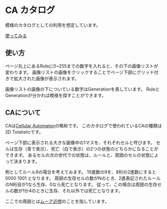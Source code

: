 # CA カタログ
模様のカタログとしての利用を想定しています。

[使ってみる](http://ryukau.github.io/CACatalog/)

## 使い方
ページ左上にあるRuleに0~255までの数字を入れると、その下の画像リストが変わります。
画像リストの画像をクリックすることでページ下部にグリッド付きで拡大された画像が表示されます。

画像リストの画像の下についている数字はGenerationを表しています。
RuleとGenerationが分かれば模様を探すことができます。
 
## CAについて
CAは[Cellular Automaton](https://ja.wikipedia.org/wiki/%E3%82%BB%E3%83%AB%E3%83%BB%E3%82%AA%E3%83%BC%E3%83%88%E3%83%9E%E3%83%88%E3%83%B3)の略称です。
このカタログで使われているCAの種類は2D Totalisticです。

ページ下部に表示される大きな画像中の1マスを、それぞれセルと呼びます。
セルは生存（青で表示）、死亡（白で表示）の2つの状態のどちらかになることができます。
あるセルの次の世代での状態は、ルールと、周囲のセルの状態によって決まります。

例としてルール9の場合を考えてみます。
10進数の9を、8桁の2進数にすると 0000 1001 となります。
周囲の生存セルの数がNのとき、2進表記されたルールのN桁目が1なら生存、0なら死亡となります。
従って、この場合は周囲の生存セルの数が1か4のときに生存、それ以外では死亡となります。

ここでの周囲とは[ムーア近傍](https://en.wikipedia.org/wiki/Moore_neighborhood)のことを指しています。